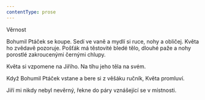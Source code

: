 ```yaml
---
contentType: prose
---
```


<section>

Věrnost

Bohumil Ptáček se koupe. Sedí ve vaně a mydlí si ruce, nohy a obličej. Květa ho zvědavě pozoruje. Pošťák má těstovité bledé tělo, dlouhé paže a nohy porostlé zakroucenými černými chlupy.

Květa si vzpomene na Jiřího. Na tíhu jeho těla na svém.

Když Bohumil Ptáček vstane a bere si z věšáku ručník, Květa promluví.

Jiří mi nikdy nebyl nevěrný, řekne do páry vznášející se v místnosti.

</section>
